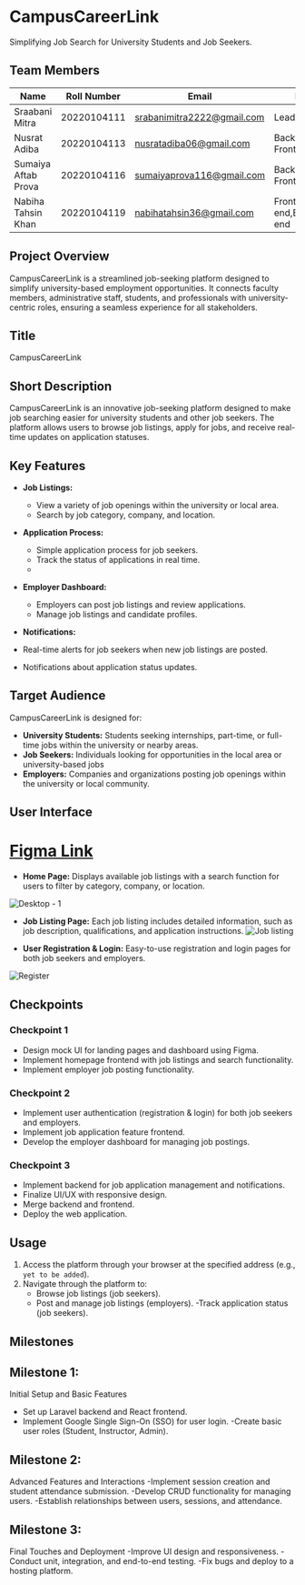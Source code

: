 # CampusCareerLink
Simplifying Job Search for University Students and Job Seekers.

## Team Members
| Name                | Roll Number   | Email                                   | Role                             |
|---------------------|---------------|-----------------------------------------|----------------------------------|
| Sraabani Mitra       | 20220104111   |srabanimitra2222@gmail.com            | Lead,Backend                             |
| Nusrat Adiba       | 20220104113   | nusratadiba06@gmail.com                      | Backend, Frontend                |
| Sumaiya Aftab Prova        | 20220104116   |  sumaiyaprova116@gmail.com               | Backend, Frontend                |
| Nabiha Tahsin Khan | 20220104119  | nabihatahsin36@gmail.com                 | Front-end,Back-end             |

## Project Overview
CampusCareerLink is a streamlined job-seeking platform designed to simplify university-based employment opportunities. It connects faculty members, administrative staff, students, and professionals with university-centric roles, ensuring a seamless experience for all stakeholders.

## Title
CampusCareerLink

## Short Description
CampusCareerLink is an innovative job-seeking platform designed to make job searching easier for university students and other job seekers. The platform allows users to browse job listings, apply for jobs, and receive real-time updates on application statuses.


## Key Features
- **Job Listings:**
  - View a variety of job openings within the university or local area.
  - Search by job category, company, and location.
    
- **Application Process:**
  - Simple application process for job seekers.
  - Track the status of applications in real time.
  - 
- **Employer Dashboard:**
  - Employers can post job listings and review applications.
  - Manage job listings and candidate profiles.
    
 - **Notifications:**
  - Real-time alerts for job seekers when new job listings are posted.
  - Notifications about application status updates.
   
## Target Audience
CampusCareerLink is designed for:

- **University Students:** Students seeking internships, part-time, or full-time jobs within the university or nearby areas.
- **Job Seekers:** Individuals looking for opportunities in the local area or university-based jobs
- **Employers:** Companies and organizations posting job openings within the university or local community.

## User Interface
# [Figma Link](https://www.figma.com/design/Zpd3rCY16wEXk0Jmewa4UH/campuscareerlink-(Copy)?node-id=0-1&t=ibwHVq19kCswj4LV-1)
- **Home Page:**
Displays available job listings with a search function for users to filter by category, company, or location.


![Desktop - 1](https://www.figma.com/proto/Zpd3rCY16wEXk0Jmewa4UH/campuscareerlink-(Copy)?node-id=15-57&t=paCT0S8t3CMhYUf2-1d)

- **Job Listing Page:**
Each job listing includes detailed information, such as job description, qualifications, and application instructions.
![Job listing]([https://github.com/user-attachments/assets/3817c497-3435-413c-aef5-15f51c537868](https://www.figma.com/design/Zpd3rCY16wEXk0Jmewa4UH/campuscareerlink-(Copy)?node-id=61-256&t=paCT0S8t3CMhYUf2-1))

- **User Registration & Login:**
Easy-to-use registration and login pages for both job seekers and employers.

![Register](https://www.figma.com/proto/Zpd3rCY16wEXk0Jmewa4UH/campuscareerlink-(Copy)?node-id=41-198&t=paCT0S8t3CMhYUf2-1)

## Checkpoints

### Checkpoint 1
- Design mock UI for landing pages and dashboard using Figma.
- Implement homepage frontend with job listings and search functionality.
- Implement employer job posting functionality.

### Checkpoint 2
- Implement user authentication (registration & login) for both job seekers and employers.
- Implement job application feature frontend.
- Develop the employer dashboard for managing job postings.

### Checkpoint 3
- Implement backend for job application management and notifications.
- Finalize UI/UX with responsive design.
- Merge backend and frontend.
- Deploy the web application.

## Usage
1. Access the platform through your browser at the specified address (e.g., `yet to be added`).
2. Navigate through the platform to:
   - Browse job listings (job seekers).
   - Post and manage job listings (employers).
   -Track application status (job seekers).

## Milestones

## Milestone 1: ##  
Initial Setup and Basic Features
 - Set up Laravel backend and React frontend.
 - Implement Google Single Sign-On (SSO) for user login.
 -Create basic user roles (Student, Instructor, Admin).
## Milestone 2: ##
Advanced Features and Interactions
 -Implement session creation and student attendance submission.
 -Develop CRUD functionality for managing users. 
 -Establish relationships between users, sessions, and attendance.
## Milestone 3: ##
Final Touches and Deployment
 -Improve UI design and responsiveness.
 -Conduct unit, integration, and end-to-end testing.
 -Fix bugs and deploy to a hosting platform.
